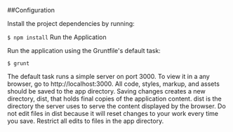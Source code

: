 ##Configuration

Install the project dependencies by running:

`$ npm install`
Run the Application

Run the application using the Gruntfile's default task:

`$ grunt`

The default task runs a simple server on port 3000. To view it in a any browser, go to http://localhost:3000. All code, styles, markup, and assets should be saved to the app directory. Saving changes creates a new directory, dist, that holds final copies of the application content. dist is the directory the server uses to serve the content displayed by the browser. Do not edit files in dist because it will reset changes to your work every time you save. Restrict all edits to files in the app directory.

